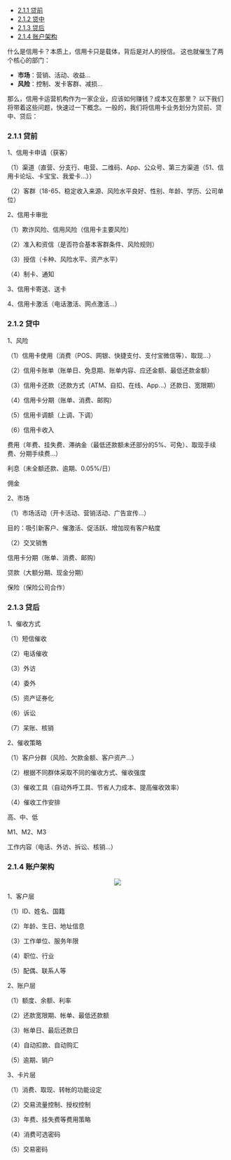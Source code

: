 
- [2.1.1 贷前](#211-贷前)
- [2.1.2 贷中](#212-贷中)
- [2.1.3 贷后](#213-贷后)
- [2.1.4 账户架构](#214-账户架构)

什么是信用卡？本质上，信用卡只是载体，背后是对人的授信。
这也就催生了两个核心的部门：

- **市场**：营销、活动、收益...
- **风险**：控制、发卡客群、减损...

那么，信用卡运营机构作为一家企业，应该如何赚钱？成本又在那里？
以下我们将带着这些问题，快速过一下概念。一般的，我们将信用卡业务划分为贷前、贷中、贷后：
### 2.1.1 贷前

1、信用卡申请（获客）

（1）渠道（直营、分支行、电营、二维码、App、公众号、第三方渠道（51、信用卡论坛、卡宝宝、我爱卡...））

（2）客群（18-65、稳定收入来源、风险水平良好、性别、年龄、学历、公司单位）

2、信用卡审批

（1）欺诈风险、信用风险（信用卡主要风险）

（2）准入和资信（是否符合基本客群条件、风险规则）

（3）授信（卡种、风险水平、资产水平）

（4）制卡、通知

3、信用卡寄送、送卡

4、信用卡激活（电话激活、网点激活...）

### 2.1.2 贷中

1、风险

（1）信用卡使用（消费（POS、网银、快捷支付、支付宝微信等）、取现...）

（2）信用卡账单（账单日、免息期、账单内容、应还金额、最低还款金额）

（3）信用卡还款（还款方式（ATM、自扣、在线、App...）还款日、宽限期）

（4）信用卡分期（账单、消费、邮购）

（5）信用卡调额（上调、下调）

（6）信用卡收入

费用（年费、挂失费、滞纳金（最低还款额未还部分的5%、可免）、取现手续费、分期手续费...）

利息（未全额还款、逾期、0.05%/日）

佣金

2、市场

（1）市场活动（开卡活动、营销活动、广告宣传...）

目的：吸引新客户、催激活、促活跃、增加现有客户粘度

（2）交叉销售

信用卡分期（账单、消费、邮购）

贷款（大额分期、现金分期）

保险（保险公司合作）

### 2.1.3 贷后

1、催收方式

（1）短信催收

（2）电话催收

（3）外访

（4）委外

（5）资产证券化

（6）诉讼

（7）呆账、核销

2、催收策略

（1）客户分群（风险、欠款金额、客户资产...）

（2）根据不同群体采取不同的催收方式、催收强度

（3）催收工具（自动外呼工具、节省人力成本、提高催收效率）

（4）催收工作安排

高、中、低

M1、M2、M3

工作内容（电话、外访、拆讼、核销...）

### 2.1.4 账户架构

<p align="center">
<img src="https://github.com/IvanaXu/DecisionScience/releases/download/base/2.1.4.0-000.png">
</p>

1、客户层

（1）ID、姓名、国籍

（2）年龄、生日、地址信息

（3）工作单位、服务年限

（4）职位、行业

（5）配偶、联系人等

2、账户层

（1）额度、余额、利率

（2）还款宽限期、帐单、最低还款额

（3）帐单日、最后还款日

（4）自动扣款、自动购汇

（5）逾期、销户

3、卡片层

（1）消费、取现、转帐的功能设定

（2）交易流量控制、授权控制

（3）年费、挂失费等费用策略

（4）消费可选密码

（5）交易密码

